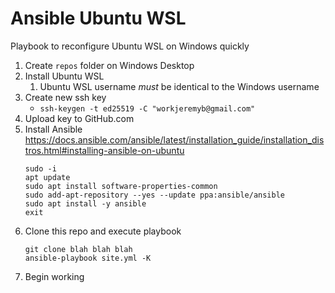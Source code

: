 # Ansible Ubuntu WSL
Playbook to reconfigure Ubuntu WSL on Windows quickly

1. Create `repos` folder on Windows Desktop
1. Install Ubuntu WSL
   1. Ubuntu WSL username *must* be identical to the Windows username
1. Create new ssh key
   - `ssh-keygen -t ed25519 -C "workjeremyb@gmail.com"`
1. Upload key to GitHub.com
1. Install Ansible
   https://docs.ansible.com/ansible/latest/installation_guide/installation_distros.html#installing-ansible-on-ubuntu
   ```
   sudo -i
   apt update
   sudo apt install software-properties-common
   sudo add-apt-repository --yes --update ppa:ansible/ansible
   sudo apt install -y ansible
   exit
   ```
1. Clone this repo and execute playbook
   ```
   git clone blah blah blah
   ansible-playbook site.yml -K
   ```
1. Begin working
